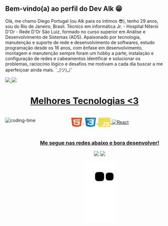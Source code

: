 ## Bem-vindo(a) ao perfil do Dev Alk 😁

Olá, me chamo Diego Portugal (ou Alk para os íntimos 😎), tenho 29 anos, sou do Rio de Janeiro, Brasil. Técnico em informática Jr. - Hospital Niterói D'Or - Rede D'Or São Luiz, formado no curso superior em Análise e Desenvolvimento de Sistemas (ADS). Apaixonado por tecnologia, manutenção e suporte de rede e desenvolvimento de softwares, estudo programação desde os 16 anos, com ênfase em desenvolvimento, montagem e manutenção sempre foram um hobby a parte, instalação e configuração de redes e cabeamentos identificar e solucionar os problemas, raciocínio lógico e desafios me motivam a cada dia buscar a me aperfeiçoar ainda mais.    ¯\_(ツ)_/¯

 <div>
   <a href="https://github.com/AlknightX">
   <img height="180em" src="https://github-readme-stats.vercel.app/api?username=AlknightX&show_icons=true&theme=tokyonight&include_all_commits=true&count_private=true"/>
   <img height="180em" src="https://github-readme-stats.vercel.app/api/top-langs/?username=Alknight&layout=compact&langs_count=6&theme=tokyonight"/>
</div>
 
 <h1 align="center">Melhores Tecnologias <3</h1>
  
<div align="center"> 
 <div style="display: inline_block"><br>
  <img align="left" height="250" alt="coding-time" src="code.gif">
  <img align="center" alt="HTML" height="30" width="40" src="https://raw.githubusercontent.com/devicons/devicon/master/icons/html5/html5-original.svg">
  <img align="center" alt="CSS" height="30" width="40" src="https://raw.githubusercontent.com/devicons/devicon/master/icons/css3/css3-original.svg">
  <img align="center" alt="Js" height="30" width="40" src="https://raw.githubusercontent.com/devicons/devicon/master/icons/javascript/javascript-plain.svg">
  <img align="center" alt="React" height="30" width="40" src="https://cdn.jsdelivr.net/gh/devicons/devicon/icons/react/react-original.svg" />      
</div>
 
 <br>
 
  ### Me segue nas redes abaixo e bora desenvolver!
 
<div> 
  <a href="https://www.instagram.com/diegop__/" target="_blank"><img src="https://img.shields.io/badge/-Instagram-%23E4405F?style=for-the-badge&logo=instagram&logoColor=white" target="_blank"></a>
   <a href="https://www.linkedin.com/in/diego-portugal-20a444103/" target="_blank"><img src="https://img.shields.io/badge/-LinkedIn-%230077B5?style=for-the-badge&logo=linkedin&logoColor=white" target="_blank"></a> 
 
  ![Snake animation](https://github.com/AlknightX/AlknightX/blob/output/github-contribution-grid-snake.svg)

</div>
